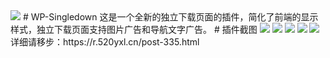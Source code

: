 <img src="https://github.com/xynst/WP-Singledown/img/WP-Singledown.png">
# WP-Singledown
这是一个全新的独立下载页面的插件，简化了前端的显示样式，独立下载页面支持图片广告和导航文字广告。
# 插件截图
<img src="https://r-image.520yxl.cn/wp-content/uploads/2020/04/20200425163802.png">
<img src="https://r-image.520yxl.cn/wp-content/uploads/2020/04/20200425164929.png">
<img src="https://r-image.520yxl.cn/wp-content/uploads/2020/04/20200425164952.png">
<img src="https://r-image.520yxl.cn/wp-content/uploads/2020/04/20200425165021.png">
<img src="https://r-image.520yxl.cn/wp-content/uploads/2020/04/20200425163532.png">
详细请移步：https://r.520yxl.cn/post-335.html
